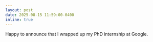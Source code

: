 ```yaml
---
layout: post
date: 2025-08-15 11:59:00-0400
inline: true
---
```


Happy to announce that I wrapped up my PhD internship at Google.
